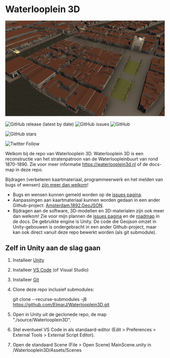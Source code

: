 # Waterlooplein 3D

![Screenshot](https://raw.githubusercontent.com/ElmarJ/Waterlooplein3D/master/source/Waterlooplein3D/Assets/Images/Luchtfoto.png "Luchtfoto in Waterlooplein 3D")

![GitHub release (latest by date)](https://img.shields.io/github/v/release/elmarj/waterlooplein3d)
![GitHub issues](https://img.shields.io/github/issues/elmarj/waterlooplein3d)
![GitHub](https://img.shields.io/github/license/elmarj/waterlooplein3d)

![GitHub stars](https://img.shields.io/github/stars/elmarj/waterlooplein3d?style=social)

![Twitter Follow](https://img.shields.io/twitter/follow/elmarj?style=social)

Welkom bij de repo van Waterlooplein 3D. Waterlooplein 3D is een reconstructie van het stratenpatroon van de Waterloopleinbuurt van rond 1870-1890. Zie voor meer informatie https://waterlooplein3d.nl of de docs-map in deze repo.

Bijdragen (verbeteren kaartmateriaal, programmeerwerk en het melden van bugs of wensen) [zijn meer dan welkom](./docs/contribute)!

 - Bugs en wensen kunnen gemeld worden op de [issues pagina](https://github.com/elmarj/waterlooplein3d/issues).
 - Aanpassingen aan kaartmateriaal kunnen worden gedaan in een ander Github-project: [Amsterdam.1892.GeoJSON](https://github.com/ElmarJ/Amsterdam.1892.GeoJSON).
 - Bijdragen aan de software, 3D-modellen en 3D-materialen zijn ook meer dan welkom! Zie voor mijn plannen de [issues pagina](https://github.com/elmarj/waterlooplein3d/issues) en de [roadmap](./docs/roadmap) in de docs. De gebruikte engine is Unity. De code die Geojson omzet in Unity-gebouwen is ondergebracht in een ander Github-project, maar kan ook direct vanuit deze repo bewerkt worden (als git submodule).

## Zelf in Unity aan de slag gaan
 1. Installeer [Unity](https://store.unity.com/#plans-individual)
 2. Installeer [VS Code](https://code.visualstudio.com/) (of Visual Studio)
 3. Installeer [Git](https://git-scm.com/)
 4. Clone deze repo inclusief submodules:
 
    git clone --recurse-submodules -j8 https://github.com/ElmarJ/Waterlooplein3D.git
 
 5. Open in Unity uit de geclonede repo, de map "./source/Waterlooplein3D".
 6. Stel eventueel VS Code in als standaard-editor (Edit > Preferences > External Tools > External Script Editor).
 7. Open de standaard Scene (File > Open Scene) MainScene.unity in /Waterlooplein3D/Assets/Scenes

